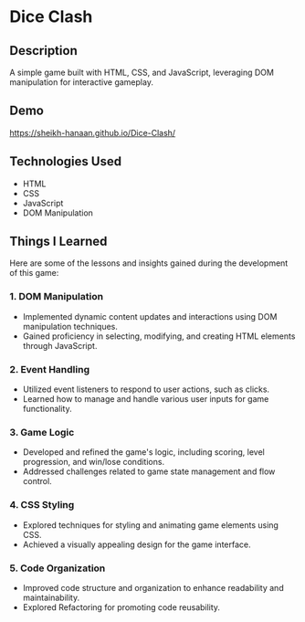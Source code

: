 
# Dice Clash

## Description
A simple game built with HTML, CSS, and JavaScript, leveraging DOM manipulation for interactive gameplay.







## Demo

https://sheikh-hanaan.github.io/Dice-Clash/


## Technologies Used

- HTML
- CSS
- JavaScript
- DOM Manipulation
## Things I Learned
Here are some of the lessons and insights gained during the development of this game:

### 1. DOM Manipulation
- Implemented dynamic content updates and interactions using DOM manipulation techniques.
- Gained proficiency in selecting, modifying, and creating HTML elements through JavaScript.

### 2. Event Handling
- Utilized event listeners to respond to user actions, such as clicks.
- Learned how to manage and handle various user inputs for game functionality.

### 3. Game Logic
- Developed and refined the game's logic, including scoring, level progression, and win/lose conditions.
- Addressed challenges related to game state management and flow control.

### 4. CSS Styling
- Explored techniques for styling and animating game elements using CSS.
- Achieved a visually appealing design for the game interface.

### 5. Code Organization
- Improved code structure and organization to enhance readability and maintainability.
- Explored Refactoring for promoting code reusability.
